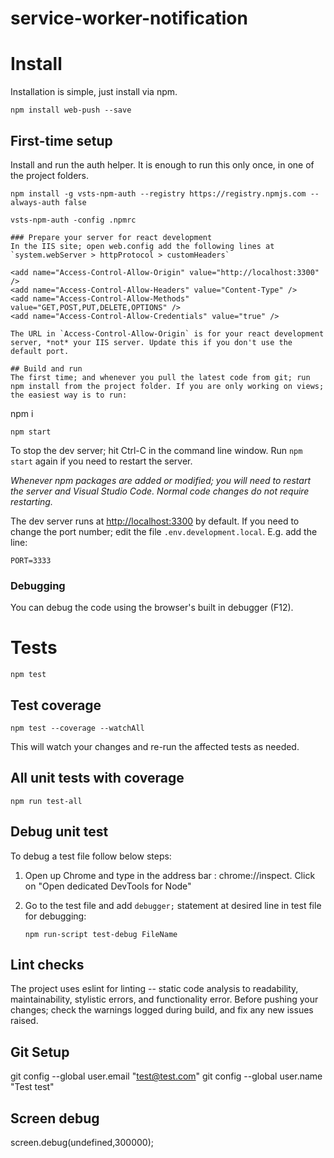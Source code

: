 # service-worker-notification

# Install

Installation is simple, just install via npm.

    npm install web-push --save
    

## First-time setup
Install and run the auth helper. It is enough to run this only once, in one of the project folders.
```
npm install -g vsts-npm-auth --registry https://registry.npmjs.com --always-auth false

vsts-npm-auth -config .npmrc

### Prepare your server for react development
In the IIS site; open web.config add the following lines at `system.webServer > httpProtocol > customHeaders`

```
    <add name="Access-Control-Allow-Origin" value="http://localhost:3300" />
    <add name="Access-Control-Allow-Headers" value="Content-Type" />
    <add name="Access-Control-Allow-Methods" value="GET,POST,PUT,DELETE,OPTIONS" />
    <add name="Access-Control-Allow-Credentials" value="true" />
```
The URL in `Access-Control-Allow-Origin` is for your react development server, *not* your IIS server. Update this if you don't use the default port.

## Build and run
The first time; and whenever you pull the latest code from git; run npm install from the project folder. If you are only working on views; the easiest way is to run:
```
npm i
```
npm start
```
To stop the dev server; hit Ctrl-C in the command line window. Run `npm start` again if you need to restart the server.

_Whenever npm packages are added or modified; you will need to restart the server and Visual Studio Code. Normal code changes do not require restarting._

The dev server runs at [http://localhost:3300](http://localhost:3300) by default.
If you need to change the port number; edit the file `.env.development.local`.
E.g. add the line:
```
PORT=3333
```

### Debugging
You can debug the code using the browser's built in debugger (F12).

# Tests
    npm test

## Test coverage
    npm test --coverage --watchAll   

This will watch your changes and re-run the affected tests as needed.

## All unit tests with coverage
    npm run test-all

## Debug unit test
To debug a test file follow below steps:

1. Open up Chrome and type in the address bar : chrome://inspect. Click on "Open dedicated DevTools for Node"
2. Go to the test file and add `debugger;` statement at desired line in test file for debugging:

    `npm run-script test-debug FileName`

## Lint checks
The project uses eslint for linting -- static code analysis to readability, maintainability, stylistic errors, and functionality error.
Before pushing your changes; check the warnings logged during build, and fix any new issues raised.

## Git Setup
  git config --global user.email "test@test.com"
  git config --global user.name "Test test"

## Screen debug
screen.debug(undefined,300000);




